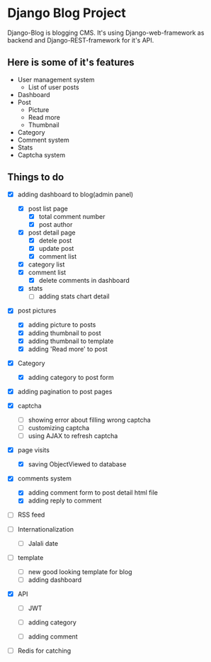 
# Django Blog Project

Django-Blog is blogging CMS. It's using Django-web-framework as backend and Django-REST-framework for it's API.

## Here is some of it's features

- User management system
  - List of user posts
- Dashboard
- Post
  - Picture
  - Read more
  - Thumbnail
- Category
- Comment system
- Stats
- Captcha system

## Things to do

- [X] adding dashboard to blog(admin panel)
  - [X] post list page
    - [X] total comment number
    - [X] post author
  - [X] post detail page
    - [X] detele post
    - [X] update post
    - [X] comment list
  - [X] category list
  - [X] comment list
    - [X] delete comments in dashboard
  - [X] stats
    - [ ] adding stats chart detail

- [X] post pictures
  - [X] adding picture to posts
  - [X] adding thumbnail to post
  - [X] adding thumbnail to template
  - [X] adding 'Read more' to post

- [X] Category
  - [X] adding category to post form

- [X] adding pagination to post pages

- [X] captcha
  - [ ] showing error about filling wrong captcha
  - [ ] customizing captcha
  - [ ] using AJAX to refresh captcha

- [X] page visits
  - [X] saving ObjectViewed to database

- [X] comments system
  - [X] adding comment form to post detail html file
  - [X] adding reply to comment

- [ ] RSS feed

- [ ] Internationalization
  - [ ] Jalali date

- [ ] template
  - [ ] new good looking template for blog
  - [ ] adding dashboard

- [X] API
  - [ ] JWT
  - [ ] adding category
  - [ ] adding comment


- [ ] Redis for catching
